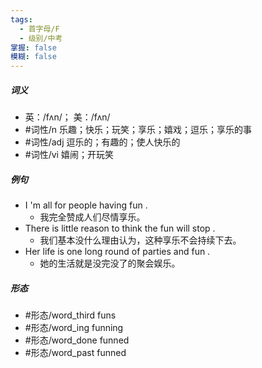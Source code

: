 ```yaml
---
tags:
  - 首字母/F
  - 级别/中考
掌握: false
模糊: false
---
```

##### 词义
- 英：/fʌn/； 美：/fʌn/
- #词性/n  乐趣；快乐；玩笑；享乐；嬉戏；逗乐；享乐的事
- #词性/adj  逗乐的；有趣的；使人快乐的
- #词性/vi  嬉闹；开玩笑
##### 例句
- I 'm all for people having fun .
	- 我完全赞成人们尽情享乐。
- There is little reason to think the fun will stop .
	- 我们基本没什么理由认为，这种享乐不会持续下去。
- Her life is one long round of parties and fun .
	- 她的生活就是没完没了的聚会娱乐。
##### 形态
- #形态/word_third funs
- #形态/word_ing funning
- #形态/word_done funned
- #形态/word_past funned
